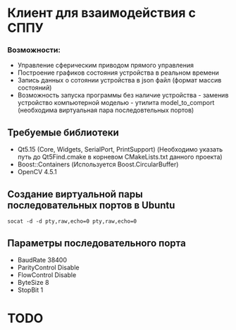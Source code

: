 # Клиент для взаимодействия с СППУ

### Возможности:
- Управление сферическим приводом прямого управления
- Построение графиков состояния устройства в реальном времени
- Запись данных о сотоянии устройства в json  файл (формат массив состояний)
- Возможность запуска программы без наличие устройства -
заменив устройство компьютерной моделью - утилита model_to_comport 
(необходима виртуальная пара последовтельных портов)

## Требуемые библиотеки

- Qt5.15 (Core, Widgets, SerialPort, PrintSupport)
(Необходимо указать путь до Qt5Find.cmake в корневом CMakeLists.txt данного проекта)
- Boost::Containers (Используется Boost.CircularBuffer)
- OpenCV 4.5.1
## Создание виртуальной пары последовательных портов в Ubuntu

```commandline
socat -d -d pty,raw,echo=0 pty,raw,echo=0
```

## Параметры последовательного порта

- BaudRate 38400
- ParityControl Disable
- FlowControl Disable
- ByteSize 8
- StopBit 1

# TODO

